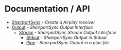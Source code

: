# Documentation / API

* [ShairportSync](./ShairportSync.md) - *Create a Airplay receiver*
* [Output](./Output/README.md) - *ShairportSync Output Interface*
    * [Stream](./Output/Stream/README.md) - *ShairportSync Stream Output Interface*
        * [Stdout](./Output/Stream/Stdout.md) - *ShairportSync Output in Stdout*
        * [Pipe](./Output/Stream/Pipe.md) - *ShairportSync Output in a pipe file*